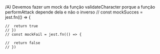 /A) Devemos fazer um mock da função validateCharacter  porque a função performAttack depende  dela e não o inverso
	// const mockSucces = jest.fn(() => {
		
	// 	return true
	// })
	// const mockFail = jest.fn(() => {
		
	// 	return false
	// })
